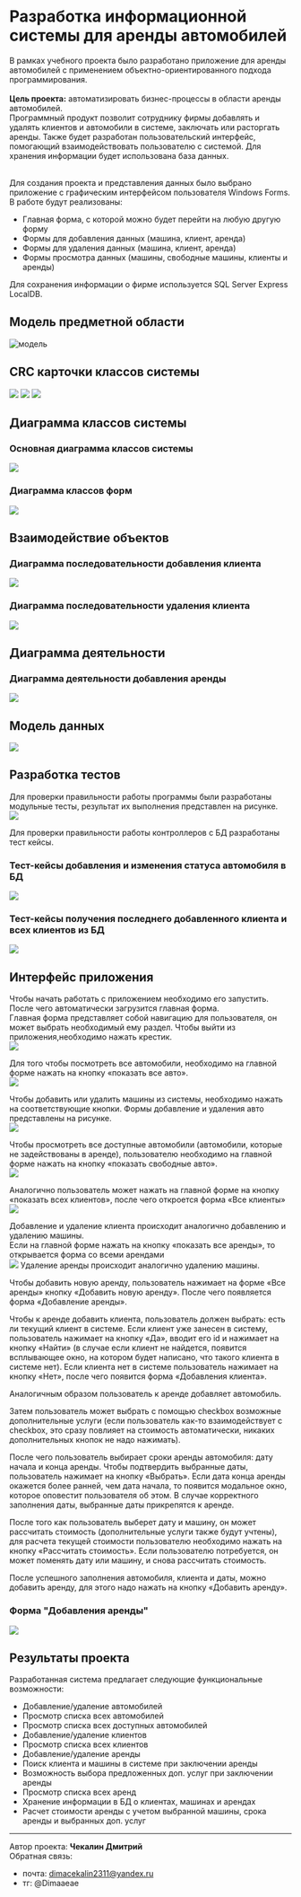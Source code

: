 # Разработка информационной системы для аренды автомобилей

В рамках учебного проекта было разработано приложение для аренды автомобилей с применением объектно-ориентированного подхода программирования.
<br> <br>**Цель проекта:** автоматизировать бизнес-процессы в области аренды автомобилей. 
<br>Программный продукт позволит сотруднику фирмы добавлять и удалять клиентов и автомобили в системе, заключать или расторгать аренды. Также будет разработан пользовательский интерфейс, помогающий взаимодействовать пользователю с системой. Для хранения информации будет использована база данных.

<br> Для создания проекта и представления данных было выбрано приложение с графическим интерфейсом пользователя Windows Forms. 
<br> В работе будут реализованы:
* Главная форма, с которой можно будет перейти на любую другую форму
* Формы для добавления данных (машина, клиент, аренда)
* Формы для удаления данных (машина, клиент, аренда)
* Формы просмотра данных (машины, свободные машины, клиенты и 
аренды)

Для сохранения информации о фирме используется SQL Server Express LocalDB.

## Модель предметной области
![модель](images/Модель%20предметной%20области%20ИС.png)

##  CRC карточки классов системы
![](images/crc1.png)
![](images/crc2.png)
![](images/crc3.png)

## Диаграмма классов системы
### Основная диаграмма классов системы
![](images/диаграмма%20основных%20классов.png)
### Диаграмма классов форм
![](images/Диаграмма%20форм.png)

##  Взаимодействие объектов
### Диаграмма последовательности добавления клиента
![](images/Диаграмма%20последовательности%20добавления%20клиента.png)
### Диаграмма последовательности удаления клиента
![](images/Диаграмма%20последовательности%20удаления%20клиента.png)

## Диаграмма деятельности
### Диаграмма деятельности добавления аренды
![](images/Диаграмма%20деятельности%20добавления%20аренды.png)

## Модель данных
![](images/Диаграмма%20таблиц.png)

## Разработка тестов
Для проверки правильности работы программы были разработаны модульные тесты, результат их выполнения представлен на рисунке. <br>
![](images/результат%20работы%20тестов.PNG)

Для проверки правильности работы контроллеров с БД разработаны тест кейсы.

### Тест-кейсы добавления и изменения статуса автомобиля в БД
![](images/case1.PNG)

### Тест-кейсы получения последнего добавленного клиента и всех клиентов из БД
![](images/case2.PNG)


## Интерфейс приложения
Чтобы начать работать с приложением необходимо его запустить. После чего автоматически загрузится главная форма. <br> Главная форма представляет собой навигацию для пользователя, он может выбрать необходимый ему раздел. Чтобы выйти из приложения,необходимо нажать крестик. <br>
![](images/main_form.PNG)

Для того чтобы посмотреть все автомобили, необходимо на главной форме нажать на кнопку «показать все авто». <br>
![](images/all_cars.PNG)

Чтобы добавить или удалить машины из системы, необходимо нажать на соответствующие кнопки. Формы добавление и удаления авто представлены на рисунке. <br>
![](images/add_car.PNG)

Чтобы просмотреть все доступные автомобили (автомобили, которые не задействованы в аренде), пользователю необходимо на главной форме нажать на кнопку «показать свободные авто». <br>
![](images/all_availiable_cars.PNG)

Аналогично пользователь может нажать на главной форме на кнопку «показать всех клиентов», после чего откроется форма «Все клиенты» <br>
![](images/all_client.PNG)

Добавление и удаление клиента происходит аналогично добавлению и удалению машины. 
<br> Если на главной форме нажать на кнопку «показать все аренды», то открывается форма со всеми арендами <br>
![](images/all_rental.PNG)
Удаление аренды происходит аналогично удалению машины. <br>

Чтобы добавить новую аренду, пользователь нажимает на форме «Все аренды» кнопку «Добавить новую аренду». После чего появляется форма «Добавление аренды». <br>

Чтобы к аренде добавить клиента, пользователь должен выбрать: есть ли текущий клиент в системе. Если клиент уже занесен в систему, пользователь нажимает на кнопку «Да», вводит его id и нажимает на кнопку «Найти» (в случае если клиент не найдется, появится всплывающее окно, на котором будет написано, что такого клиента в системе нет). Если клиента нет в системе пользователь нажимает на кнопку «Нет», после чего появится форма «Добавления клиента». <br>

Аналогичным образом пользователь к аренде добавляет автомобиль. <br>

Затем пользователь может выбрать с помощью checkbox возможные дополнительные услуги (если пользователь как-то взаимодействует с checkbox, это сразу повлияет на стоимость автоматически, никаких дополнительных кнопок не надо нажимать). <br>

После чего пользователь выбирает сроки аренды автомобиля: дату начала и конца аренды. Чтобы подтвердить выбранные даты, пользователь нажимает на кнопку «Выбрать». Если дата конца аренды окажется более ранней, чем дата начала, то появится модальное окно, которое оповестит пользователя об этом. В случае корректного заполнения даты, выбранные даты прикрепятся к аренде. <br>

После того как пользователь выберет дату и машину, он может рассчитать стоимость (дополнительные услуги также будут учтены), для расчета текущей стоимости пользователю необходимо нажать на кнопку «Рассчитать стоимость». Если пользователю потребуется, он может поменять дату или машину, и снова рассчитать стоимость. <br>

После успешного заполнения автомобиля, клиента и даты, можно добавить аренду, для этого надо нажать на кнопку «Добавить аренду». <br>

### Форма "Добавления аренды"
![](images/add_rental.PNG)


## Результаты проекта
Разработанная система предлагает следующие функциональные 
возможности: <br>
- Добавление/удаление автомобилей
- Просмотр списка всех автомобилей
- Просмотр списка всех доступных автомобилей
- Добавление/удаление клиентов
- Просмотр списка всех клиентов
- Добавление/удаление аренды
- Поиск клиента и машины в системе при заключении аренды
- Возможность выбора предложенных доп. услуг при заключении аренды
- Просмотр списка всех аренд
- Хранение информации в БД о клиентах, машинах и арендах
- Расчет стоимости аренды с учетом выбранной машины, срока аренды и выбранных доп. услуг


---
Автор проекта: **Чекалин Дмитрий**
<br>Обратная связь:
* почта: dimacekalin2311@yandex.ru
* тг: @Dimaaeae
